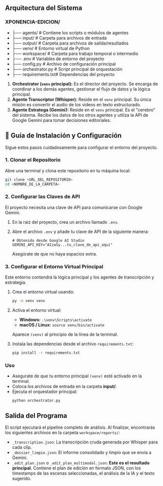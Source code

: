 ## Arquitectura del Sistema

### XPONENCIA-EDICION/

* ├── agents/         # Contiene los scripts o módulos de agentes
* ├── input/          # Carpeta para archivos de entrada
* ├── output/         # Carpeta para archivos de salida/resultados
* ├── venv/           # Entorno virtual de Python
* ├── workspace/      # Carpeta para trabajo temporal o intermedio
* ├── .env            # Variables de entorno del proyecto
* ├── config.py       # Archivo de configuración principal
* ├── orchestrator.py # Script principal de orquestación
* ├── requirements.txt# Dependencias del proyecto

1.  **Orchestrator (`venv` principal):** Es el director del proyecto. Se encarga de coordinar a los demás agentes, gestionar el flujo de datos y la lógica principal.
2.  **Agente Transcriptor (Whisper):** Reside en el `venv` principal. Su única misión es convertir el audio de los videos en texto estructurado.
3.  **Agente Estratega (Gemini):** Reside en el `venv` principal. Es el "cerebro" del sistema. Recibe los datos de los otros agentes y utiliza la API de Google Gemini para tomar decisiones editoriales.

## 🚀 Guía de Instalación y Configuración

Sigue estos pasos cuidadosamente para configurar el entorno del proyecto.

### 1. Clonar el Repositorio

Abre una terminal y clona este repositorio en tu máquina local:
```bash
git clone <URL_DEL_REPOSITORIO>
cd <NOMBRE_DE_LA_CARPETA>
```

### 2. Configurar las Claves de API

El proyecto necesita una clave de API para comunicarse con Google Gemini.

1.  En la raíz del proyecto, crea un archivo llamado `.env`.
2.  Abre el archivo `.env` y añade tu clave de API de la siguiente manera:

    ```env
    # Obtenida desde Google AI Studio
    GEMINI_API_KEY="AIzaSy...tu_clave_de_api_aqui"
    ```
    Asegúrate de que no haya espacios extra.

### 3. Configurar el Entorno Virtual Principal

Este entorno contendrá la lógica principal y los agentes de transcripción y estrategia.

1.  Crea el entorno virtual usando:
    ```bash
    py -m venv venv
    ```
2.  Activa el entorno virtual:
    *   **Windows:** `.\venv\Scripts\activate`
    *   **macOS / Linux:** `source venv/bin/activate`
    
    Aparece `(venv)` al principio de la línea de la terminal.

3.  Instala las dependencias desde el archivo `requirements.txt`:
    ```bash
    pip install -r requirements.txt
    ```

### Uso
* Asegurate de que tu entorno principal `(venv)` esté activado en la terminal.
* Coloca los archivos de entrada en la carpeta **input/**.
* Ejecuta el orquestador principal:
    ```
    python orchestrator.py
    ```
## Salida del Programa

El script ejecutará el pipeline completo de análisis. Al finalizar, encontrarás los siguientes archivos en la carpeta `workspace/reports/`:

*   `_transcription.json`: La transcripción cruda generada por Whisper para cada clip.
*   `_dossier_limpio.json`: El informe consolidado y limpio que se envía a Gemini.
*   `_edit_plan.json` o `_edit_plan_multimodal.json`: **Este es el resultado principal.** Contiene el plan de edición en formato JSON, con los timestamps de las escenas seleccionadas, el análisis de la IA y el texto sugerido.

